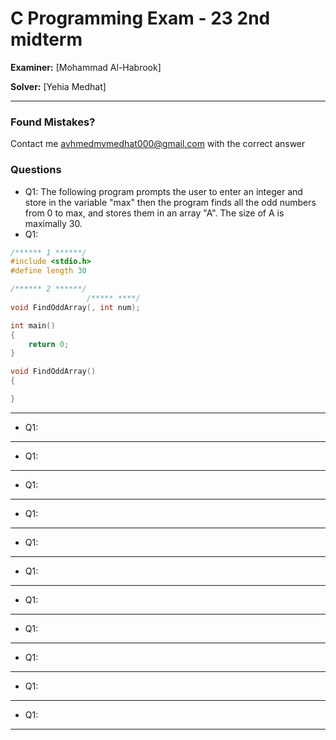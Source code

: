 # C Programming Exam - 23 2nd midterm

**Examiner:** [Mohammad Al-Habrook]

**Solver:** [Yehia Medhat]

---

### Found Mistakes?

Contact me <avhmedmvmedhat000@gmail.com> with the correct answer


### Questions

* Q1: The following program prompts the user to enter an integer and store in the variable "max" then the program finds all the odd numbers from 0 to max, and stores them in an array "A".
The size of A is maximally 30.
* Q1: 
```c
/****** 1 ******/
#include <stdio.h>
#define length 30

/****** 2 ******/
                 /***** ****/
void FindOddArray(, int num);

int main()
{
    return 0;
}

void FindOddArray()
{

}
```
---
* Q1: 
---
* Q1: 
---
* Q1: 
---
* Q1: 
---
* Q1: 
---
* Q1: 
---
* Q1: 
---
* Q1: 
---
* Q1: 
---
* Q1: 
---
* Q1: 
---
